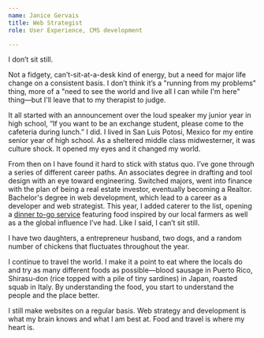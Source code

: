```yaml
---
name: Janice Gervais
title: Web Strategist
role: User Experience, CMS development

---
```


I don’t sit still.

Not a fidgety, can’t-sit-at-a-desk kind of energy, but a need for major life
change on a consistent basis. I don’t think it’s a "running from my problems"
thing, more of a "need to see the world and live all I can while I'm here"
thing—but I'll leave that to my therapist to judge.

It all started with an announcement over the loud speaker my junior year in
high school, “If you want to be an exchange student, please come to the
cafeteria during lunch.” I did. I lived in San Luis Potosi, Mexico for my
entire senior year of high school. As a sheltered middle class midwesterner,
it was culture shock. It opened my eyes and it changed my world.

From then on I have found it hard to stick with status quo. I’ve gone through
a series of different career paths. An associates degree in drafting and tool
design with an eye toward engineering. Switched majors, went into finance with
the plan of being a real estate investor, eventually becoming a Realtor.
Bachelor's degree in web development, which lead to a career as a developer
and web strategist. This year, I added caterer to the list, opening a [dinner
to-go service](http://chocolatemoosekitchen.com) featuring food inspired by
our local farmers as well as a the global influence I’ve had. Like I said, I
can’t sit still.

I have two daughters, a entrepreneur husband, two dogs, and a random number of
chickens that fluctuates throughout the year.

I continue to travel the world. I make it a point to eat where the locals do
and try as many different foods as possible—blood sausage in Puerto Rico,
Shirasu-don (rice topped with a pile of tiny sardines) in Japan, roasted squab
in Italy. By understanding the food, you start to understand the people and
the place better.

I still make websites on a regular basis. Web strategy and development is what
my brain knows and what I am best at. Food and travel is where my heart is.
